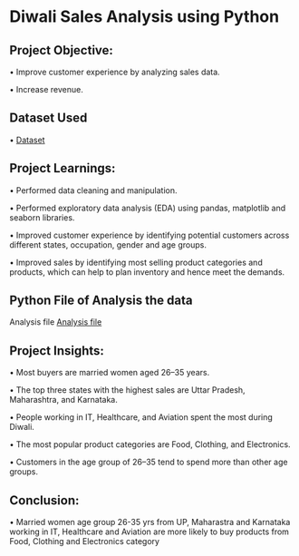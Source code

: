# Diwali Sales Analysis using Python
## Project Objective:
•	Improve customer experience by analyzing sales data.

•	Increase revenue.
## Dataset Used
• <a href="https://github.com/student-Neelam/Diwali-Sales-Analysis-/blob/main/Diwali%20Sales%20Data.csv">Dataset</a>

## Project Learnings:
•	Performed data cleaning and manipulation.

•	Performed exploratory data analysis (EDA) using pandas, matplotlib and seaborn libraries.

•	Improved customer experience by identifying potential customers across different states, occupation, gender and age groups.

•	Improved sales by identifying most selling product categories and products, which can help to plan inventory and hence meet the demands.
## Python File of Analysis the data
Analysis file <a href="https://github.com/student-Neelam/Diwali-Sales-Analysis-/blob/main/Diwali_Sales_Analysis.ipynb">Analysis file</a>

## Project Insights:
• Most buyers are married women aged 26–35 years.

• The top three states with the highest sales are Uttar Pradesh, Maharashtra, and Karnataka.

• People working in IT, Healthcare, and Aviation spent the most during Diwali.

• The most popular product categories are Food, Clothing, and Electronics.

• Customers in the age group of 26–35 tend to spend more than other age groups.

## Conclusion:
•	Married women age group 26-35 yrs from UP,  Maharastra and Karnataka working in IT, Healthcare and Aviation are more likely to buy products from Food, Clothing and Electronics category

